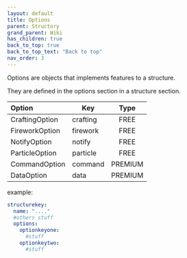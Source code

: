 ```yaml
---
layout: default
title: Options
parent: Structory
grand_parent: Wiki
has_children: true
back_to_top: true
back_to_top_text: "Back to top"
nav_order: 3
---
```



Options are objects that implements features to a structure.

They are defined in the options section in a structure section.



| Option         | Key      |  Type   |
|:---------------|----------|:-------:|
| CraftingOption | crafting |  FREE   |
| FireworkOption | firework |  FREE   |
| NotifyOption   | notify   |  FREE   |
| ParticleOption | particle |  FREE   |
| CommandOption  | command  | PREMIUM |
| DataOption     | data     | PREMIUM |


example:
```yaml
structurekey:
  name: "...."
  #others stuff
  options:
    optionkeyone:
      #stuff
    optionkeytwo:
      #stuff
```